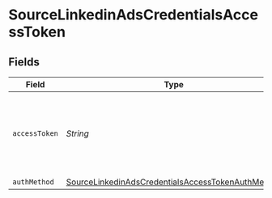 # SourceLinkedinAdsCredentialsAccessToken


## Fields

| Field                                                                                                                                                                          | Type                                                                                                                                                                           | Required                                                                                                                                                                       | Description                                                                                                                                                                    |
| ------------------------------------------------------------------------------------------------------------------------------------------------------------------------------ | ------------------------------------------------------------------------------------------------------------------------------------------------------------------------------ | ------------------------------------------------------------------------------------------------------------------------------------------------------------------------------ | ------------------------------------------------------------------------------------------------------------------------------------------------------------------------------ |
| `accessToken`                                                                                                                                                                  | *String*                                                                                                                                                                       | :heavy_check_mark:                                                                                                                                                             | The token value generated using the authentication code. See the <a href="https://docs.airbyte.com/integrations/sources/linkedin-ads#authentication">docs</a> to obtain yours. |
| `authMethod`                                                                                                                                                                   | [SourceLinkedinAdsCredentialsAccessTokenAuthMethod](../../models/shared/SourceLinkedinAdsCredentialsAccessTokenAuthMethod.md)                                                  | :heavy_minus_sign:                                                                                                                                                             | N/A                                                                                                                                                                            |